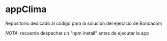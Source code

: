 # appClima
Repositorio dedicado al código para la solución del ejercicio de Bondacom

*NOTA*: recuerde despachar un "npm install" antes de ejecutar la app
